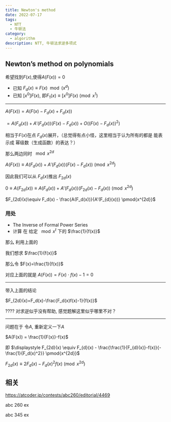 ```yaml
---
title: Newton's method
date: 2022-07-17
tags:
  - NTT
  - 牛顿法
category:
  - algorithm
description: NTT, 牛顿法求逆多项式
---
```


## Newton’s method on polynomials

希望找到$F(x)$,使得$A(F(x))=0$

- 已知 $F_d(x) \equiv F(x) \mod (x^d)$
- 已知 $[x^0] F(x)$, 即$F_1(x)\equiv [x^0]F(x) \pmod{x^1}$

---

$A(F(x)) = A(F(x)-F_d(x)+F_d(x))$

$= A(F_d(x)) + A'(F_d(x))(F(x)-F_d(x)) + O((F(x)-F_d(x))^2)$

相当于$F(x)$在点 $F_d(x)$展开，（总觉得有点小怪，这里相当于认为所有的都是 能表示成 幂级数（生成函数）的表达？）

那么两边同时 $\mod x^{2d}$

$A(F(x)) \equiv A(F_d(x)) + A'(F_d(x))(F(x)-F_d(x)) \pmod{x^{2d}}$

因此我们可以从 $F_d(x)$推出 $F_{2d}(x)$

$0\equiv A(F_{2d}(x)) \equiv A(F_d(x)) + A'(F_d(x))(F_{2d}(x)-F_d(x)) \pmod{x^{2d}}$

$F_{2d}(x)\equiv F_d(x) - \frac{A(F_d(x))}{A'(F_{d}(x))} \pmod{x^{2d}}$

### 用处

- The Inverse of Formal Power Series
- 计算 在 给定 $\mod x^t$ 下的 $\frac{1}{f(x)}$

那么 利用上面的

我们想求 $\frac{1}{f(x)}$

那么令 $F(x)=\frac{1}{f(x)}$

对应上面的就是 $A(F(x))=F(x)\cdot f(x)-1 = 0$

---

带入上面的结论

$F_{2d}(x)=F_d(x)-\frac{F_d(x)f(x)-1}{f(x)}$

???? 对求逆似乎没有帮助, 感觉题解这里似乎哪里不对？


---

问题在于 令$A$, 重新定义一下$A$

$A(F(x)) = \frac{1}{F(x)}-f(x)$

即 $\displaystyle F_{2d}(x) \equiv F_{d}(x) - \frac{\frac{1}{F_{d}(x)}-f(x)}{-\frac{1}{F_d(x)^2}} \pmod{x^{2d}}$

$F_{2d}(x)\equiv 2F_{d}(x) - F_d(x)^2f(x) \pmod{x^{2d}}$

## 相关

https://atcoder.jp/contests/abc260/editorial/4469

abc 260 ex

abc 345 ex